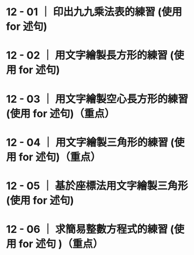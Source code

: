 # 12 - 01 ｜ 印出九九乘法表的練習 (使用 for 述句)

# 12 - 02 ｜ 用文字繪製長方形的練習 (使用 for 述句)

# 12 - 03 ｜ 用文字繪製空心長方形的練習 (使用 for 述句)（重点）


# 12 - 04 ｜ 用文字繪製三角形的練習 (使用 for 述句)（重点）


# 12 - 05 ｜ 基於座標法用文字繪製三角形 (使用 for 述句)

# 12 - 06 ｜ 求簡易整數方程式的練習 (使用 for 述句 )（重点）


